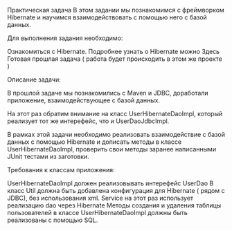 Практическая задача В этом задании мы познакомимся с фреймворком Hibernate и научимся взаимодействовать с помощью него с базой данных.

Для выполнения задания необходимо:

Ознакомиться с Hibernate. Подробнее узнать о Hibernate можно Здесь Готовая прошлая задача ( работа будет происходить в этом же проекте )

Описание задачи:

В прошлой задаче мы познакомились с Maven и JDBC, доработали приложение, взаимодействующее с базой данных.

На этот раз обратим внимание на класс UserHibernateDaoImpl, который реализует тот же интерефейс, что и UserDaoJdbcImpl.

В рамках этой задачи необходимо реализовать взаимодействие с базой данных с помощью Hibernate и дописать методы в классе UserHibernateDaoImpl, проверить свои методы заранее написанными JUnit тестами из заготовки.

Требования к классам приложения:

UserHibernateDaoImpl должен реализовывать интерефейс UserDao В класс Util должна быть добавлена конфигурация для Hibernate ( рядом с JDBC), без использования xml. Service на этот раз использует реализацию dao через Hibernate Методы создания и удаления таблицы пользователей в классе UserHibernateDaoImpl должны быть реализованы с помощью SQL.
